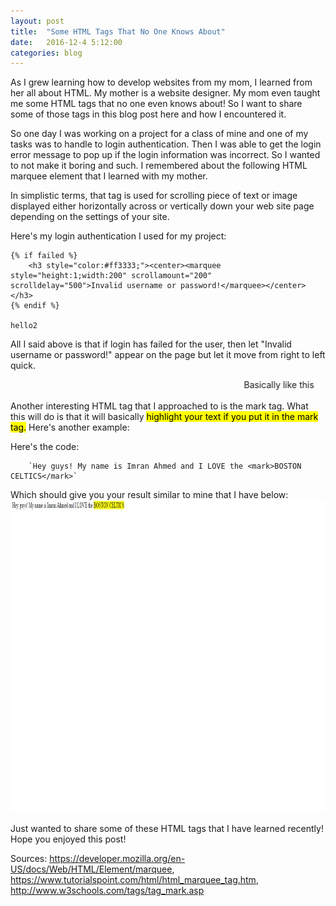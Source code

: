 ```yaml
---
layout: post
title:  "Some HTML Tags That No One Knows About"
date:   2016-12-4 5:12:00
categories: blog
---
```

As I grew learning how to develop websites from my mom, I learned from her all about HTML. My mother is a website designer.
My mom even taught me some HTML tags that no one even knows about! So I want to share some of those tags in this blog post
here and how I encountered it.

So one day I was working on a project for a class of mine and one of my tasks was to handle to login authentication. Then 
I was able to get the login error message to pop up if the login information was incorrect. So I wanted to not make it boring
and such. I remembered about the following HTML marquee element that I learned with my mother.

In simplistic terms, that tag is used for scrolling piece of text or image displayed either horizontally
across or vertically down your web site page depending on the settings of your site.

Here's my login authentication I used for my project:

    {% if failed %}
        <h3 style="color:#ff3333;"><center><marquee style="height:1;width:200" scrollamount="200" scrolldelay="500">Invalid username or password!</marquee></center></h3>
    {% endif %}
        
    hello2
        
All I said above is that if login has failed for the user, then let "Invalid username or password!" appear on the page but let it move from right to left quick. 

<marquee>Basically like this</marquee>

Another interesting HTML tag that I approached to is the mark tag. What this will do is that it will basically <mark>highlight your text if you put it in the mark
tag.</mark> Here's another example:

Here's the code:

        `Hey guys! My name is Imran Ahmed and I LOVE the <mark>BOSTON CELTICS</mark>`
        
Which should give you your result similar to mine that I have below:
<img src="/assets/img/BostonCeltics.jpg" alt="Boston Celtics Highlight Text" height="500" weight="500">

Just wanted to share some of these HTML tags that I have learned recently! Hope you enjoyed this post!

Sources: https://developer.mozilla.org/en-US/docs/Web/HTML/Element/marquee, https://www.tutorialspoint.com/html/html_marquee_tag.htm, http://www.w3schools.com/tags/tag_mark.asp
         